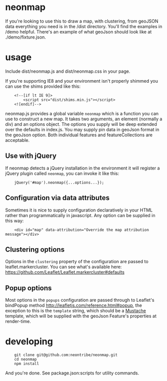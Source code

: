 neonmap
=======


If you're looking to use this to draw a map, with clustering, from geoJSON data everything you need is in the /dist directory. You'll find the examples in /demo helpful. There's an example of what geoJson should look like at ./demo/fixture.json.

usage
=====

Include dist/neonmap.js and dist/neonmap.css in your page. 

If you're supporting IE8 and your environment isn't properly shimmed you can use the shims provided like this:

```
    <!--[if lt IE 9]>
        <script src="dist/shims.min.js"></script>
    <![endif]-->
```

neonmap.js provides a global variable ```neonmap``` which is a function you can use to construct a new map. It takes two arguments, an element (normally a div) and an options object. The options you supply will be deep extended over the defaults in index.js. You may supply pin data in geoJson format in the geoJson option. Both individual features and featureCollections are acceptable.

Use with jQuery
---------------
If neonmap detects a jQuery installation in the environment it will register a jQuery plugin called ```neonmap```, you can invoke it like this:

```
    jQuery('#map').neonmap({...options...});
```

Configuration via data attributes
---------------------------------
Sometimes it is nice to supply configuration declaratively in your HTML rather than programmatically in javascript. Any option can be supplied in this way:

```
    <div id="map" data-attribution="Override the map attribution message"></div>
```

Clustering options
------------------
Options in the ```clustering``` property of the configuration are passed to leaflet.markercluster. You can see what's available here: https://github.com/Leaflet/Leaflet.markercluster#defaults

Popup options
-------------
Most options in the ```popups``` configuration are passed through to Leaflet's bindPopup method http://leafletjs.com/reference.html#popup, the exception to this is the ```template``` string, which should be a [Mustache](https://github.com/janl/mustache.js) template, which will be supplied with the geoJson Feature's properties at render-time.

developing
==========

```
    git clone git@github.com:neontribe/neonmap.git
    cd neonmap
    npm install
```

And you're done. See package.json:scripts for utility commands.

